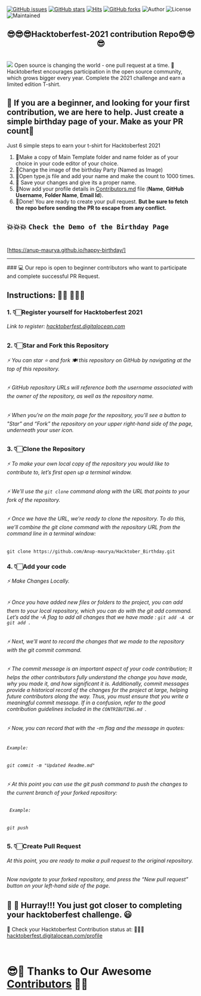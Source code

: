 [![GitHub issues](https://img.shields.io/github/issues/Anup-maurya/Hacktoberfest-2021?logo=github)](https://github.com/Anup-maurya/Hacktoberfest-2021/issues)
[![GitHub stars](https://img.shields.io/github/stars/Anup-maurya/Hacktoberfest-2021?style=social)](https://github.com/Anup-maurya/Hacktoberfest-2021/stargazers)
[![Hits](https://hits.seeyoufarm.com/api/count/incr/badge.svg?url=https%3A%2F%2Fgithub.com%2FAnup-maurya%2FHacktoberfest-2021&count_bg=%23DD8524&title_bg=%23555555&icon=github.svg&icon_color=%23E7E7E7&title=visitors&edge_flat=false)](https://github.com/aritraroy24/HACKTOBERFEST2021_PATTERN) 
[![GitHub forks](https://img.shields.io/github/forks/Anup-maurya/Hacktoberfest-2021?style=social&logo=git)](https://github.com/pyGuru123/Hacktoberfest-2021/network/)
![Author](https://img.shields.io/badge/Owner-Anup-maurya)
![License](https://img.shields.io/badge/License-MIT-brightgreen)
![Maintained](https://img.shields.io/maintenance/yes/2021) </br>


<h2 align="center">
  😎😎😎Hacktoberfest-2021 contribution Repo😎😎😎
</h2>
</br>

 <img src="https://github.com/pyGuru123/HackPython-21/raw/main/src/HacktoberFest2021.png" />
 Open source is changing the world - one pull request at a time.
🚀 Hacktoberfest encourages participation in the open source community, which grows bigger every year. Complete the 2021 challenge and earn a limited edition T-shirt.
</br>



## 🎯 If you are a beginner, and looking for your first contribution, we are here to help. Just create a simple birthday page of your. Make as your PR count🎯 </br>

 Just 6 simple steps to earn your t-shirt for Hacktoberfest 2021
 
1. 🎯Make a copy of Main Template folder and name folder as of your choice in your code editor of your choice. </br>
2. 🎯Change the image of the birthday Party (Named as Image) </br>
3. 🎯Open type.js file and add your name and make the count to 1000 times.</br>
4. 🎯 Save your changes and give its a proper name.</br>
5.  🎯Now add your profile details in [Contributors.md](https://github.com/Anup-maurya/Hacktoberfest-2021/blob/main/Contributors.md) file (**Name**, **GitHub Username**, **Folder Name**, **Email Id**).</br>
6. 🎯Done! You are ready to create your pull request. **But be sure to fetch the repo before sending the PR to escape from any conflict.**</br>

💥💥💥 ```Check the Demo of the Birthday Page``` </br></br>
--------
 [https://anup-maurya.github.io/happy-birthday/]

<hr>
### 💻 Our repo is open to beginner contributors who want to participate and complete successful PR Request. 

## Instructions: 🙅🏼 🙅🏼‍♂️
### 1. 👇🏻Register yourself for Hacktoberfest 2021
###### Link to register: [hacktoberfest.digitalocean.com](https://hacktoberfest.digitalocean.com/)


### 2. 👇🏻Star and Fork this Repository
###### ⚡  You can star ⭐ and fork 🍽️ this repository on GitHub by navigating at the top of this repository.
###### ⚡  GitHub repository URLs will reference both the username associated with the owner of the repository, as well as the repository name.
###### ⚡  When you’re on the main page for the repository, you’ll see a button to "Star" and “Fork” the repository on your upper right-hand side of the page, underneath your user icon.


### 3. 👇🏻Clone the Repository
###### ⚡  To make your own local copy of the repository you would like to contribute to, let’s first open up a terminal window.
###### ⚡  We’ll use the `git clone`  command along with the URL that points to your fork of the repository.
###### ⚡  Once we have the URL, we’re ready to clone the repository. To do this, we’ll combine the git clone command with the repository URL from the command line in a terminal window:
`git clone https://github.com/Anup-maurya/Hacktober_Birthday.git`


### 4. 👇🏻Add your code
####
###### ⚡  Make Changes Locally. 
###### ⚡  Once you have added new files or folders to the project, you can add them to your local repository, which you can do with the git add command. Let’s add the -A flag to add all changes that we have made : `git add -A ` or ` git add . `
###### ⚡  Next, we’ll want to record the changes that we made to the repository with the git commit command.
###### ⚡  The commit message is an important aspect of your code contribution; It helps the other contributors fully understand the change you have made, why you made it, and how significant it is. Additionally, commit messages provide a historical record of the changes for the project at large, helping future contributors along the way. Thus, you must ensure that you write a meaningful commit message. If in a confusion, refer to the good contribution guidelines included in the `CONTRIBUTING.md `.
###### ⚡  Now, you can record that with the -m flag and the message in quotes:
###### *`Example:`*
###### ` git commit -m "Updated Readme.md" `
###### ⚡  At this point you can use the git push command to push the changes to the current branch of your forked repository:
###### *` Example:`*
###### ` git push `


### 5. 👇🏻Create Pull Request
###### At this point, you are ready to make a pull request to the original repository.
###### Now navigate to your forked repository, and press the “New pull request” button on your left-hand side of the page.
## 👑 👑 Hurray!!! You just got closer to completing your hacktoberfest challenge. 😃

🎩 Check your Hacktoberfest Contribution status at: 🙅🏼‍♂️
<a href="https://hacktoberfest.digitalocean.com/profile" target="blank">hacktoberfest.digitalocean.com/profile</a>

</br>

# 😎🙏 Thanks to Our Awesome [Contributors](https://github.com/Anup-maurya/Hacktoberfest-2021/blob/main/Contributors.md) 🙏😎

